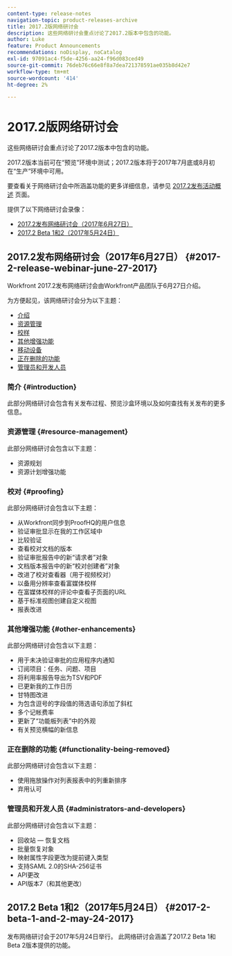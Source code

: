 ```yaml
---
content-type: release-notes
navigation-topic: product-releases-archive
title: 2017.2版网络研讨会
description: 这些网络研讨会重点讨论了2017.2版本中包含的功能。
author: Luke
feature: Product Announcements
recommendations: noDisplay, noCatalog
exl-id: 97091ac4-f5de-4256-aa24-f96d083ced49
source-git-commit: 76deb76c66e8f8a7dea721378591ae035b8d42e7
workflow-type: tm+mt
source-wordcount: '414'
ht-degree: 2%

---
```


# 2017.2版网络研讨会

这些网络研讨会重点讨论了2017.2版本中包含的功能。 

2017.2版本当前可在“预览”环境中测试；2017.2版本将于2017年7月底或8月初在“生产”环境中可用。

要查看关于网络研讨会中所涵盖功能的更多详细信息，请参见 [2017.2发布活动概述](../../../../product-announcements/product-releases/quarterly-release-archive/2017.2-release-activity/2017.2-release-activity-overview.md) 页面。

提供了以下网络研讨会录像：

* [2017.2发布网络研讨会（2017年6月27日）](#2017-2-release-webinar-june-27-2017)
* [2017.2 Beta 1和2（2017年5月24日）](#2017-2-beta-1-and-2-may-24-2017)

## 2017.2发布网络研讨会（2017年6月27日） {#2017-2-release-webinar-june-27-2017}

Workfront 2017.2发布网络研讨会由Workfront产品团队于6月27日介绍。  

为方便起见，该网络研讨会分为以下主题：

* [介绍](#introduction)
* [资源管理](#resource-management)
* [校样](#proofing)
* [其他增强功能](#other-enhancements)
* [移动设备](#mobile)
* [正在删除的功能](#functionality-being-removed)
* [管理员和开发人员](#administrators-and-developers)

### 简介 {#introduction}

此部分网络研讨会包含有关发布过程、预览沙盒环境以及如何查找有关发布的更多信息。

### 资源管理 {#resource-management}

此部分网络研讨会包含以下主题：

* 资源规划
* 资源计划增强功能

### 校对 {#proofing}

此部分网络研讨会包含以下主题：

* 从Workfront同步到ProofHQ的用户信息
* 验证审批显示在我的工作区域中
* 比较验证
* 查看校对文档的版本
* 验证审批报告中的新“请求者”对象
* 文档版本报告中的新“校对创建者”对象
* 改进了校对查看器（用于视频校对）
* 以备用分辨率查看富媒体校样
* 在富媒体校样的评论中查看子页面的URL
* 基于标准视图创建自定义视图
* 报表改进

### 其他增强功能 {#other-enhancements}

此部分网络研讨会包含以下主题：

* 用于未决验证审批的应用程序内通知
* 订阅项目：任务、问题、项目
* 将利用率报告导出为TSV和PDF
* 已更新我的工作日历
* 甘特图改进
* 为包含逗号的字段值的筛选语句添加了斜杠
* 多个记帐费率
* 更新了“功能板列表”中的外观
* 有关预览横幅的新信息

### 正在删除的功能 {#functionality-being-removed}

此部分网络研讨会包含以下主题：

* 使用拖放操作对列表报表中的列重新排序
* 弃用认可

### 管理员和开发人员 {#administrators-and-developers}

此部分网络研讨会包含以下主题：

* 回收站 — 恢复文档
* 批量恢复对象
* 映射属性字段更改为提前键入类型
* 支持SAML 2.0的SHA-256证书
* API更改
* API版本7（和其他更改）

## 2017.2 Beta 1和2（2017年5月24日） {#2017-2-beta-1-and-2-may-24-2017}

发布网络研讨会于2017年5月24日举行。 此网络研讨会涵盖了2017.2 Beta 1和Beta 2版本提供的功能。
